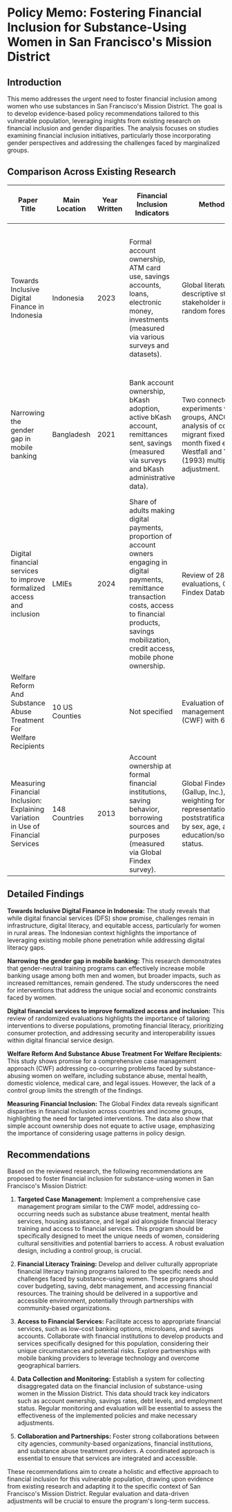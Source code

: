 # Policy Memo: Fostering Financial Inclusion for Substance-Using Women in San Francisco's Mission District

## Introduction

This memo addresses the urgent need to foster financial inclusion among women who use substances in San Francisco's Mission District.  The goal is to develop evidence-based policy recommendations tailored to this vulnerable population, leveraging insights from existing research on financial inclusion and gender disparities.  The analysis focuses on studies examining financial inclusion initiatives, particularly those incorporating gender perspectives and addressing the challenges faced by marginalized groups.

## Comparison Across Existing Research

| Paper Title                                                                     | Main Location | Year Written | Financial Inclusion Indicators                                                                                                                                                                                          | Methodologies                                                                                                                                   | Key Policy Differences from Other Studies                                                                                                                                                                                                                                                                                                                                                                                       |
|---------------------------------------------------------------------------------|----------------|-------------|--------------------------------------------------------------------------------------------------------------------------------------------------------------------------------------------------------------------|-------------------------------------------------------------------------------------------------------------------------------------------------|---------------------------------------------------------------------------------------------------------------------------------------------------------------------------------------------------------------------------------------------------------------------------------------------------------------------------------------------------------------------------------------------------------------------------------|
| Towards Inclusive Digital Finance in Indonesia                                  | Indonesia      | 2023        | Formal account ownership, ATM card use, savings accounts, loans, electronic money, investments (measured via various surveys and datasets).                                                                                  | Global literature review, descriptive statistics, stakeholder interviews, random forest algorithm.                                                    | Emphasizes infrastructure, technology, coordination, consumer protection, agent network viability, digital literacy, and tailoring to Indonesian market characteristics (strong norms around women managing household finances).                                                                                                                                                                                                                                                               |
| Narrowing the gender gap in mobile banking                                     | Bangladesh     | 2021        | Bank account ownership, bKash adoption, active bKash account, remittances sent, savings (measured via surveys and bKash administrative data).                                                                            | Two connected field experiments with control groups, ANCOVA, analysis of covariance, migrant fixed effects, month fixed effects, Westfall and Young (1993) multiple inference adjustment.                               | Highlights gender disaggregated data analysis, targeted interventions to address gender gaps in technology use, acknowledging persistent gender gaps in technology's broader impacts.                                                                                                                                                                                                                                                                                       |
| Digital financial services to improve formalized access and inclusion           | LMIEs          | 2024        | Share of adults making digital payments, proportion of account owners engaging in digital payments, remittance transaction costs, access to financial products, savings mobilization, credit access, mobile phone ownership. | Review of 28 randomized evaluations, Global Findex Database 2021.                                                                                 | Emphasizes tailoring interventions to diverse populations, financial literacy, consumer protection, security issues, service design (interoperability), and regulatory frameworks.                                                                                                                                                                                                                                                                                         |
| Welfare Reform And Substance Abuse Treatment For Welfare Recipients             | 10 US Counties |              | Not specified                                                                                                                                                                                                        | Evaluation of a case management intervention (CWF) with 698 women.                                                                               | Not specified                                                                                                                                                                                                                                                                                                                                                                                                                                                                                 |
| Measuring Financial Inclusion: Explaining Variation in Use of Financial Services | 148 Countries  | 2013        | Account ownership at formal financial institutions, saving behavior, borrowing sources and purposes (measured via Global Findex survey).                                                                                | Global Findex survey data (Gallup, Inc.), data weighting for national representation, poststratification weights by sex, age, and education/socioeconomic status.                                                   | Emphasizes understanding market failures and potential welfare gains from greater financial inclusion, rather than advocating specific policy interventions.                                                                                                                                                                                                                                                                                              |


## Detailed Findings

**Towards Inclusive Digital Finance in Indonesia:**  The study reveals that while digital financial services (DFS) show promise, challenges remain in infrastructure, digital literacy, and equitable access, particularly for women in rural areas.  The Indonesian context highlights the importance of leveraging existing mobile phone penetration while addressing digital literacy gaps.

**Narrowing the gender gap in mobile banking:**  This research demonstrates that gender-neutral training programs can effectively increase mobile banking usage among both men and women, but broader impacts, such as increased remittances, remain gendered.  The study underscores the need for interventions that address the unique social and economic constraints faced by women.

**Digital financial services to improve formalized access and inclusion:** This review of randomized evaluations highlights the importance of tailoring interventions to diverse populations, promoting financial literacy, prioritizing consumer protection, and addressing security and interoperability issues within digital financial service design.

**Welfare Reform And Substance Abuse Treatment For Welfare Recipients:** This study shows promise for a comprehensive case management approach (CWF) addressing co-occurring problems faced by substance-abusing women on welfare, including substance abuse, mental health, domestic violence, medical care, and legal issues.  However, the lack of a control group limits the strength of the findings.

**Measuring Financial Inclusion:** The Global Findex data reveals significant disparities in financial inclusion across countries and income groups, highlighting the need for targeted interventions.  The data also show that simple account ownership does not equate to active usage, emphasizing the importance of considering usage patterns in policy design.


## Recommendations

Based on the reviewed research, the following recommendations are proposed to foster financial inclusion for substance-using women in San Francisco's Mission District:

1. **Targeted Case Management:** Implement a comprehensive case management program similar to the CWF model, addressing co-occurring needs such as substance abuse treatment, mental health services, housing assistance, and legal aid alongside financial literacy training and access to financial services.  This program should be specifically designed to meet the unique needs of women, considering cultural sensitivities and potential barriers to access.  A robust evaluation design, including a control group, is crucial.

2. **Financial Literacy Training:** Develop and deliver culturally appropriate financial literacy training programs tailored to the specific needs and challenges faced by substance-using women.  These programs should cover budgeting, saving, debt management, and accessing financial resources.  The training should be delivered in a supportive and accessible environment, potentially through partnerships with community-based organizations.

3. **Access to Financial Services:** Facilitate access to appropriate financial services, such as low-cost banking options, microloans, and savings accounts.  Collaborate with financial institutions to develop products and services specifically designed for this population, considering their unique circumstances and potential risks.  Explore partnerships with mobile banking providers to leverage technology and overcome geographical barriers.

4. **Data Collection and Monitoring:**  Establish a system for collecting disaggregated data on the financial inclusion of substance-using women in the Mission District.  This data should track key indicators such as account ownership, savings rates, debt levels, and employment status.  Regular monitoring and evaluation will be essential to assess the effectiveness of the implemented policies and make necessary adjustments.

5. **Collaboration and Partnerships:** Foster strong collaborations between city agencies, community-based organizations, financial institutions, and substance abuse treatment providers.  A coordinated approach is essential to ensure that services are integrated and accessible.

These recommendations aim to create a holistic and effective approach to financial inclusion for this vulnerable population, drawing upon evidence from existing research and adapting it to the specific context of San Francisco's Mission District.  Regular evaluation and data-driven adjustments will be crucial to ensure the program's long-term success.
